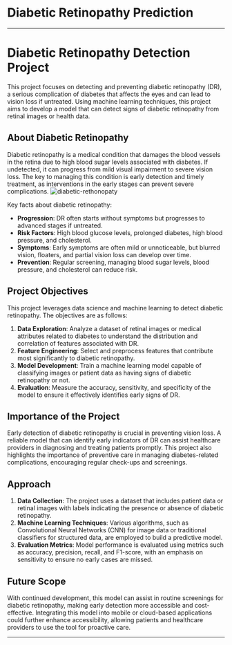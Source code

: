 # Diabetic Retinopathy Prediction 
---

# Diabetic Retinopathy Detection Project

This project focuses on detecting and preventing diabetic retinopathy (DR), a serious complication of diabetes that affects the eyes and can lead to vision loss if untreated. Using machine learning techniques, this project aims to develop a model that can detect signs of diabetic retinopathy from retinal images or health data.

## About Diabetic Retinopathy

Diabetic retinopathy is a medical condition that damages the blood vessels in the retina due to high blood sugar levels associated with diabetes. If undetected, it can progress from mild visual impairment to severe vision loss. The key to managing this condition is early detection and timely treatment, as interventions in the early stages can prevent severe complications.
![diabetic-rethonopaty](https://github.com/user-attachments/assets/8458aed0-5fa9-4c21-befb-f9935c2ea129)

Key facts about diabetic retinopathy:
- **Progression**: DR often starts without symptoms but progresses to advanced stages if untreated.
- **Risk Factors**: High blood glucose levels, prolonged diabetes, high blood pressure, and cholesterol.
- **Symptoms**: Early symptoms are often mild or unnoticeable, but blurred vision, floaters, and partial vision loss can develop over time.
- **Prevention**: Regular screening, managing blood sugar levels, blood pressure, and cholesterol can reduce risk.

## Project Objectives

This project leverages data science and machine learning to detect diabetic retinopathy. The objectives are as follows:
1. **Data Exploration**: Analyze a dataset of retinal images or medical attributes related to diabetes to understand the distribution and correlation of features associated with DR.
2. **Feature Engineering**: Select and preprocess features that contribute most significantly to diabetic retinopathy.
3. **Model Development**: Train a machine learning model capable of classifying images or patient data as having signs of diabetic retinopathy or not.
4. **Evaluation**: Measure the accuracy, sensitivity, and specificity of the model to ensure it effectively identifies early signs of DR.

## Importance of the Project

Early detection of diabetic retinopathy is crucial in preventing vision loss. A reliable model that can identify early indicators of DR can assist healthcare providers in diagnosing and treating patients promptly. This project also highlights the importance of preventive care in managing diabetes-related complications, encouraging regular check-ups and screenings.

## Approach

1. **Data Collection**: The project uses a dataset that includes patient data or retinal images with labels indicating the presence or absence of diabetic retinopathy.
2. **Machine Learning Techniques**: Various algorithms, such as Convolutional Neural Networks (CNN) for image data or traditional classifiers for structured data, are employed to build a predictive model.
3. **Evaluation Metrics**: Model performance is evaluated using metrics such as accuracy, precision, recall, and F1-score, with an emphasis on sensitivity to ensure no early cases are missed.

## Future Scope

With continued development, this model can assist in routine screenings for diabetic retinopathy, making early detection more accessible and cost-effective. Integrating this model into mobile or cloud-based applications could further enhance accessibility, allowing patients and healthcare providers to use the tool for proactive care.

---

